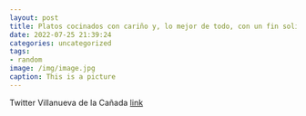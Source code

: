 ```yaml
---
layout: post
title: Platos cocinados con cariño y, lo mejor de todo, con un fin solidario. ¡Gracias a las peñas por el rico aperitivo, así como a lo...
date: 2022-07-25 21:39:24
categories: uncategorized
tags:
- random
image: /img/image.jpg
caption: This is a picture
---
```

Twitter Villanueva de la Cañada [link](https://twitter.com/AytoVDLCanada/status/1551612444371521537)
